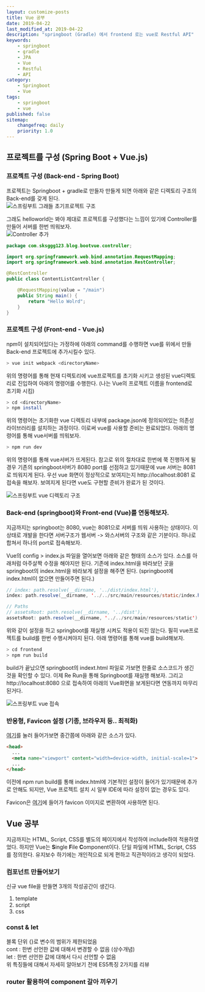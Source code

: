 ```yaml
---
layout: customize-posts
title: Vue 공부
date: 2019-04-22
last_modified_at: 2019-04-22
description: "springboot (Gradle) 에서 frontend 로는 vue로 Restful API"
keywords:
    - springboot
    - gradle
    - JPA
    - Vue
    - Restful
    - API
category:
    - Springboot
    - Vue
tags:
    - springboot
    - vue
published: false
sitemap: 
    changefreq: daily
    priority: 1.0
---
```


## 프로젝트를 구성 (Spring Boot + Vue.js)

### 프로젝트 구성 (Back-end - Spring Boot)
프로젝트는 Springboot + gradle로 만들자 만들게 되면 아래와 같은 디렉토리 구조의 Back-end를 갖게 된다.  
![스프링부트 그래들 초기프로젝트 구조](/assets/images/blog/springBoot_Vue/springboot_gradle_init_directory.png)

그래도 helloworld는 봐야 제대로 프로젝트를 구성했다는 느낌이 있기에 Controller를 만들어 서버를 한번 띄워보자.  
![Controller 추가](/assets/images/blog/springBoot_Vue/springboot_gradle_controller.png)
```java
package com.sksggg123.blog.bootvue.controller;

import org.springframework.web.bind.annotation.RequestMapping;
import org.springframework.web.bind.annotation.RestController;

@RestController
public class ContentListController {

    @RequestMapping(value = "/main")
    public String main() {
        return "Hello Wolrd";
    }
}
```

### 프로젝트 구성 (Front-end - Vue.js)
npm이 설치되어있다는 가정하에 아래의 command를 수행하면 vue를 위에서 만들 Back-end 프로젝트에 추가시킬수 있다.  
```bash
> vue init webpack <directoryName>
```
위의 명령어를 통해 현재 디렉토리에 vue프로젝트를 초기화 시키고 생성된 vue디렉토리로 진입하여 아래의 명령어를 수행한다. (나는 Vue의 프로젝트 이름을 frontend로 초기화 시킴)
```bash
> cd <directoryName>
> npm install
```
위의 명령어는 초기화한 vue 디렉토리 내부에 package.json에 정의되어있는 의존성 라이브러리를 설치하는 과정이다. 이로써 vue를 사용할 준비는 완료되었다. 아래의 명령어를 통해 vue서버를 띄워보자.
```bash
> npm run dev
```
위의 명령어를 통해 vue서버가 뜨게된다. 참고로 위의 절차대로 한번에 쭉 진행하게 될 경우 기존의 springboot서버가 8080 port를 선점하고 있기때문에 vue 서버는 8081로 띄워지게 된다. 우선 vue 화면이 정상적으로 보여지는지 http://localhost:8081 로 접속을 해보자. 보여지게 된다면 vue도 구현할 준비가 완료가 된 것이다.  

![스프링부트 vue 디렉토리 구조](/assets/images/blog/springBoot_Vue/springboot_vue_init_directory.png)

### Back-end (springboot)와 Front-end (Vue)를 연동해보자.
지금까지는 springboot는 8080, vue는 8081으로 서버를 띄워 사용하는 상태이다. 이 상태로 개발을 한다면 서버구조가 웹서버 -> 와스서버의 구조와 같은 기분이다. 하나로 합쳐서 하나의 port로 접속해보자.  

Vue의 config > index.js 파일을 열어보면 아래와 같은 형태의 소스가 있다. 소스를 아래처럼 아주살짝 수정을 해야지만 된다. 기존에 index.html을 바라보던 곳을 springboot의 index.html을 바라보게 설정을 해주면 된다. (springboot에 index.html이 없으면 만들어주면 된다.)
```java
// index: path.resolve(__dirname, '../dist/index.html'),
index: path.resolve(__dirname, '../../src/main/resources/static/index.html'),

// Paths
// assetsRoot: path.resolve(__dirname, '../dist'),
assetsRoot: path.resolve(__dirname, '../../src/main/resources/static'),
```
위와 같이 설정을 하고 springboot를 재실행 시켜도 적용이 되진 않는다. 필히 vue프로젝트를 build를 한번 수행시켜야지 된다. 아래 명령어를 통해 vue를 build해보자.
```bash
> cd frontend
> npm run build
```
build가 끝났으면 springboot의 indext.html 파일로 가보면 한줄로 소스코드가 생긴것을 확인할 수 있다. 이제 Re Run을 통해 Springboot를 재실행 해보자. 그리고 http://localhost:8080 으로 접속하여 아래의 Vue화면을 보게된다면 연동까지 마무리 된거다. 

![스프링부트 vue 접속](/assets/images/blog/springBoot_Vue/springboot_vue_init.png)

### 반응형, Favicon 설정 (기종, 브라우저 등.. 최적화)
[여기](https://developers.google.com/web/tools/lighthouse/audits/has-viewport-meta-tag?hl=ko)를 눌러 들어가보면 중간쯤에 아래와 같은 소스가 있다.
```html
<head>
  ...
  <meta name="viewport" content="width=device-width, initial-scale=1"> <!-- 이 부분을 긁어다가 index.html에 넣어주면 된다. -->
  ...
</head>
```
이전에 npm run build를 통해 index.html에 기본적인 설정이 들어가 있기때문에 추가로 안해도 되지만, Vue 프로젝트 설치 시 일부 IDE에 따라 설정이 없는 경우도 있다.

Favicon은 [여기](https://www.favicon-generator.org/)에 들어가 favicon 이미지로 변환하여 사용하면 된다.

## Vue 공부

지금까지는 HTML, Script, CSS를 별도의 페이지에서 작성하여 include하여 적용하였었다. 하지만 Vue는 **S**ingle **F**ile **C**omponent이다. 단일 파일에 HTML, Script, CSS를 정의한다. 유지보수 하기에는 개인적으로 되게 편하고 직관적이라고 생각이 되었다.

### 컴포넌트 만들어보기

신규 vue file을 만들면 3개의 작성공간이 생긴다. 
1. template
2. script
3. css

### const & let

블록 단위 {}로 변수의 범위가 제한되었음  
cont : 한번 선언한 값에 대해서 변경할 수 없음 (상수개념)  
let : 한번 선언한 값에 대해서 다시 선언할 수 없음  
위 특징들에 대해서 자세히 알아보기 전에 ES5특징 2가지를 리뷰  

### router 활용하여 component 갈아 끼우기


